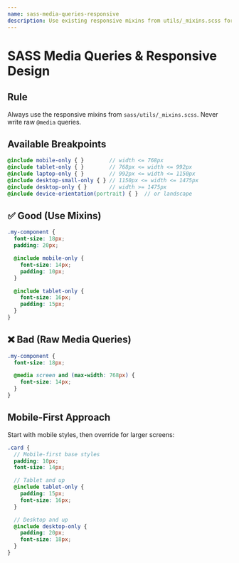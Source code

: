 ```yaml
---
name: sass-media-queries-responsive
description: Use existing responsive mixins from utils/_mixins.scss for mobile-first responsive design.
---
```


# SASS Media Queries & Responsive Design

## Rule
Always use the responsive mixins from `sass/utils/_mixins.scss`. Never write raw `@media` queries.

## Available Breakpoints

```scss
@include mobile-only { }        // width <= 768px
@include tablet-only { }        // 768px <= width <= 992px
@include laptop-only { }        // 992px <= width <= 1150px
@include desktop-small-only { } // 1150px <= width <= 1475px
@include desktop-only { }       // width >= 1475px
@include device-orientation(portrait) { }  // or landscape
```

## ✅ Good (Use Mixins)
```scss
.my-component {
  font-size: 18px;
  padding: 20px;

  @include mobile-only {
    font-size: 14px;
    padding: 10px;
  }

  @include tablet-only {
    font-size: 16px;
    padding: 15px;
  }
}
```

## ❌ Bad (Raw Media Queries)
```scss
.my-component {
  font-size: 18px;

  @media screen and (max-width: 768px) {
    font-size: 14px;
  }
}
```

## Mobile-First Approach
Start with mobile styles, then override for larger screens:

```scss
.card {
  // Mobile-first base styles
  padding: 10px;
  font-size: 14px;

  // Tablet and up
  @include tablet-only {
    padding: 15px;
    font-size: 16px;
  }

  // Desktop and up
  @include desktop-only {
    padding: 20px;
    font-size: 18px;
  }
}
```
